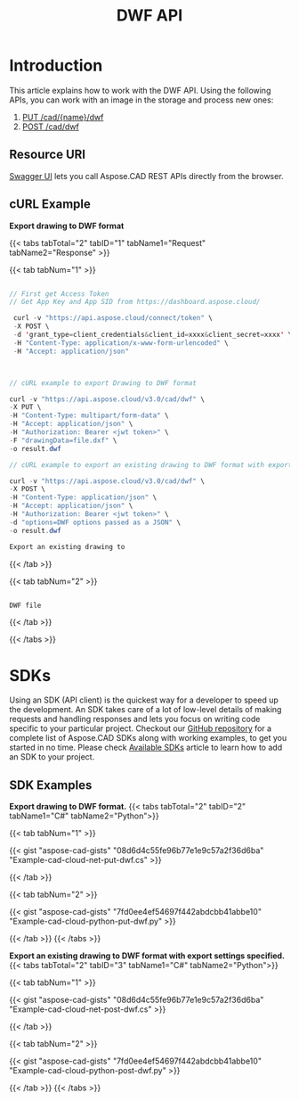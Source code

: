 ﻿---
title: "DWF API"
type: docs
url: /working-with-aspose-cad-cloud-formats-api/dwf/
weight: 140
---

# **Introduction**
This article explains how to work with the DWF API. Using the following APIs, you can work with an image in the storage and process new ones:

1. [PUT /cad/{name}/dwf](https://reference.aspose.cloud/cad/#!/Dwf/PutDrawingDwf)
1. [POST /cad/dwf](https://reference.aspose.cloud/cad/#!/Dwf/PostDrawingDwf)

## **Resource URI**
[Swagger UI](https://reference.aspose.cloud/cad/) lets you call Aspose.CAD REST APIs directly from the browser.

## **cURL Example**
**Export drawing to DWF format**

{{< tabs tabTotal="2" tabID="1" tabName1="Request" tabName2="Response" >}}

{{< tab tabNum="1" >}}

```java

// First get Access Token
// Get App Key and App SID from https://dashboard.aspose.cloud/

 curl -v "https://api.aspose.cloud/connect/token" \
 -X POST \
 -d 'grant_type=client_credentials&client_id=xxxx&client_secret=xxxx' \
 -H "Content-Type: application/x-www-form-urlencoded" \
 -H "Accept: application/json"



// cURL example to export Drawing to DWF format

curl -v "https://api.aspose.cloud/v3.0/cad/dwf" \
-X PUT \
-H "Content-Type: multipart/form-data" \
-H "Accept: application/json" \
-H "Authorization: Bearer <jwt token>" \
-F "drawingData=file.dxf" \
-o result.dwf

// cURL example to export an existing drawing to DWF format with export settings specified

curl -v "https://api.aspose.cloud/v3.0/cad/dwf" \
-X POST \
-H "Content-Type: application/json" \
-H "Accept: application/json" \
-H "Authorization: Bearer <jwt token>" \
-d "options=DWF options passed as a JSON" \
-o result.dwf

Export an existing drawing to
```

{{< /tab >}}

{{< tab tabNum="2" >}}

```java

DWF file 

```

{{< /tab >}}

{{< /tabs >}}
            
# **SDKs**
Using an SDK (API client) is the quickest way for a developer to speed up the development. An SDK takes care of a lot of low-level details of making requests and handling responses and lets you focus on writing code specific to your particular project. Checkout our [GitHub repository](https://github.com/aspose-cad-cloud) for a complete list of Aspose.CAD SDKs along with working examples, to get you started in no time. Please check [Available SDKs](/cad/available-sdks/) article to learn how to add an SDK to your project.
## **SDK Examples**
**Export drawing to DWF format.**
{{< tabs tabTotal="2" tabID="2" tabName1="C#" tabName2="Python">}}

{{< tab tabNum="1" >}}

{{< gist "aspose-cad-gists" "08d6d4c55fe96b77e1e9c57a2f36d6ba" "Example-cad-cloud-net-put-dwf.cs" >}}

{{< /tab >}}

{{< tab tabNum="2" >}}

{{< gist "aspose-cad-gists" "7fd0ee4ef54697f442abdcbb41abbe10" "Example-cad-cloud-python-put-dwf.py" >}}

{{< /tab >}}
{{< /tabs >}}


**Export an existing drawing to DWF format with export settings specified.**
{{< tabs tabTotal="2" tabID="3" tabName1="C#" tabName2="Python">}}

{{< tab tabNum="1" >}}

{{< gist "aspose-cad-gists" "08d6d4c55fe96b77e1e9c57a2f36d6ba" "Example-cad-cloud-net-post-dwf.cs" >}}

{{< /tab >}}

{{< tab tabNum="2" >}}

{{< gist "aspose-cad-gists" "7fd0ee4ef54697f442abdcbb41abbe10" "Example-cad-cloud-python-post-dwf.py" >}}

{{< /tab >}}
{{< /tabs >}}
